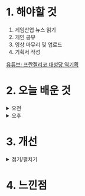 
# 1. 해야할 것

1. 게임산업 뉴스 읽기 
2. 개인 공부  
3. 영상 마무리 및 업로드
4. 기획서 작성

[유튜브: 프란젤리코 대성당 역기획](https://youtu.be/ABsR2_UJwM0)

# 2. 오늘 배운 것

<details>
<summary>오전</summary>

## 오늘의 뉴스

■ 컴투스, 'SWC 2024' 라인업과 대진표 공개
컴투스(대표 남재관)는 '서머너즈 워 월드 아레나 챔피언십2024(이하 SWC2024)'에 출전하는 선수 라인업과 예선 대진표를 23일 공개했습니다. 지난 6월 약 한 달간 올해 참가자를 모집한 컴투스는 수만명의 신청자 중 월드 아레나 시즌 28과 29의 개별 성적을 기준으로 출전 선수를 선발했으며, 오는 8월 3일부터 온라인으로 각 지역 예선을 시작할 예정입니다.

■ 트럼프 "백악관 복귀하면 CBDC 전면 금지할 것"
미국 대통령 선거 공화당 후보자로 나선 도널드 트럼프(Donald J. Trump) 전 대통령이 중앙은행 디지털화폐(CBDC)에 대한 자신의 부정적인 입장을 다시 한번 강조한 것으로 알려졌습니다. 블룸버그 통신은 지난 20일, 도널드 트럼프 전 대통령이 CBDC를 '정부 감시 도구'로 바라보고 있으며, 앞으로도 디지털 달러를 허용하지 않고, 내년 대선에서 승리하게 될 경우 이와 같은 방침을 더욱 공고히 하게 될 것이라고 보도했습니다.

■ 디플러스 기아, 뉴에라와 파트너십 체결...'딮기 모자' 나온다
디플러스 기아(Dplus KIA)가 뉴에라 캡 코리아(이하 뉴에라)와 파트너십을 체결했다고 23일 밝혔습니다. Dplus KIA는 미국 스포츠 3대 리그(MLB, NFL, NBA)의 유일한 공식 파트너인 뉴에라와 손잡고 다양한 패션 콜라보레이션 컬렉션을 출시할 계획입니다.

■ 장병규 의장, 공학한림원 멘토링 특강 나서
크래프톤(대표 김창한)의 장병규 이사회 의장이 지난 7월 22일 한국공학한림원(회장 김기남)이 주최한 '2024년 석학 멘토링 특강'에서 연사로 나섰습니다. 이 행사는 공학을 전공하는 대학생 및 대학원생을 대상으로 진행하며, 참여하는 연사들은 모두 공학한림원 회원으로, 자신의 경력과 전문 분야에서의 경험, 미래 비전을 그들에게 공유합니다.

■ 포켓몬 GO, '인천'에 사파리 존이 열린다
나이언틱은 리얼 월드 게임 '포켓몬 GO'의 라이브 이벤트인 "포켓몬 GO 사파리 존: 인천"을 송도 센트럴파크에서 오는 9월 27일부터 29일까지 개최한다고 23일 밝혔습니다. 포켓스톱을 돌려서 진행 가능한 이벤트 한정 필드 리서치를 달성하면 포켓몬과 더 자주 만날 수 있으며, 인천광역시를 테마로 한 로케이션 배경이 있는 '사파리 모자를 쓴 피카츄'와 '메이클'을 만날 수도 있습니다.

■ 컴투스플랫폼, 블록체인 투표 솔루션 ‘X-PLANET VOTE’ 공개
컴투스홀딩스(대표 정철호)의 자회사 컴투스플랫폼(대표 최석원)은 X-PLANET에서 블록체인 기반 B2B 투표 솔루션 'X-PLANET VOTE(엑스플래닛 보트)'를 본격적으로 선보인다고 23일 밝혔습니다. X-PLANET VOTE는 모든 데이터를 블록체인에 기록해 위변조를 방지하고, 모두가 신뢰할 수 있는 투표 결과를 보장합니다.

■ 종합 서브컬쳐 이벤트 '일러스타 페스 5' 8월 개최
1,000개 규모 크리에이터 부스를 한 자리에서 만날 수 있는 종합 서브컬쳐 이벤트인 '일러스타 페스'가 서울 강남에서 열립니다. 일러스타 페스는 지난 회차 기준으로 유료 관람객 약 3만명이 방문한 국내 최대 서브컬쳐 행사로, 최근에는 해외 크리에이터들과 방문객이 대거 방문하며 글로벌 행사로 발돋움해 나가고 있습니다.

■ 크래프톤, 삼성전자와 '다크앤다커 모바일' 게임 협업
크래프톤(대표 김창한)은 개발 중인 신작 '다크앤다커 모바일'이 갤럭시 스마트폰에서 최상의 게임 경험을 제공하도록 삼성전자와 협업한다고 23일 밝혔습니다. 크래프톤은 지난 10일 '갤럭시 언팩 2024'을 통해 공개된 '갤럭시 Z 폴드6 ·플립6' 등 최신 갤럭시 스마트폰에서 최상의 환경으로 다크앤다커 모바일을 즐길 수 있도록 삼성전자와 협업했습니다.

■ [이슈] 개혁신당 "우마무스메 성 상품화 논리는 유교 탈레반적 인식" 
'우마무스메' 성 상품화 논란을 촉발한 더불어민주당 이병진 의원에게 개혁신당이 모두 발언을 통해 비판에 나섰습니다. 해당 논란은 16일 국회 농해수위 업무보고에서 이병진 의원이 '우마무스메'에 대해 "암컷, 수컷 말들을 여성으로 의인화하고 자극적이고 성적인 이미지로 성 상품화하여 출시 이후 물의를 일으켰던 콘텐츠, 이 중에는 교복을 입은 캐릭터도 있어 미성년자 성 상품화 논란도 일으켰다"라고 밝히면서 촉발됐습니다.

■ 현금 없는 세상 오나? CBDC 실거래 테스트 11월 개시
각국의 중앙은행이 주도하여 발행하는 전자화폐 '중앙은행 디지털화폐(Central Bank Digital Currency, CBDC)'가 국내에서도 활용될 전망입니다. 난립하는 여러 전자화폐와 달리 국가가 직접 발행하고 공인한 자산이라는 것이 CBDC의 특징이자 강점입니다.

■ 장현국 부회장, 위메이드 지분 155억 원에 전량 매도
위메이드 박관호 의장이 대표이사로 복귀함에 따라 경영 일선에서 물러난 장현국 부회장이 최근 보유했던 위메이드 지분 전량을 매도한 것으로 밝혀졌습니다. 위메이드 관계자는 이와 관련해 "단순 지분 매각으로 지금도 여전히 회사에 재직 중"이라면서 "거취에는 변동 없을 것"이라고 전했습니다.

■ 젠지, LCK 통산 최다 24경기 연승 기록 달성 
젠지가 LCK 통산 최다 연속 경기 승리 기록과 타이인 24경기 연속 승리를 달성했습니다. '리그 오브 레전드(LoL)' 이스포츠의 한국 프로 리그를 주최하는 리그 오브 레전드 챔피언스 코리아(대표 오상헌, www.lolesports.com, 이하 'LCK')는 17일(수)부터 21일(일)까지 서울 종로구 롤파크에 위치한 LCK 아레나에서 열린 2024 LCK 서머 5주 차에서 젠지가 농심 레드포스와 디플러스 기아를 물리치며 24경기 연속 승리에 성공했습니다.

■ 젠지, '발로란트' 2024년 퍼시픽 챔피언 등극
올해 열린 모든 발로란트 이스포츠 공식 대회의 결승에 오른 젠지가 발로란트 챔피언스 투어(이하 VCT) 퍼시픽 시즌 최종 결승전을 승리하면서 2024 시즌 챔피언 자리에 올랐습니다. 결승 직행전에서 DRX와 풀 세트 접전 끝에 승리한 젠지는 최종 결승전에서 다시 DRX를 만났고 세트 스코어 3대1로 승리하며 우승컵을 들어올렸고 미화 10만 달러(한화 약 1억 4,000만 원)의 상금도 받았습니다.

■ 18년 만에 돌아왔다! 'EA 스포츠 FC 25' 한국어 해설 추가 
Electronic Arts Inc.(이하 EA)는 오는 9월 출시를 앞두고 있는 신작 EA SPORTS FC 25(이하 FC 25)에 한국어 해설이 추가된다고 22일 밝혔습니다. FC 25의 공식 한국어 해설자로 스포츠 캐스터 배성재와 축구 해설위원 임형철이 참여했습니다.

■ 펄어비스 검은사막, 텐센트와 함께 '차이나조이' 참가 
펄어비스(대표 허진영)가 텐센트와 함께 중국 게임 전시회 '2024 차이나조이(ChinaJoy)'에 검은사막을 출품합니다. 시연대에서 검은사막을 직접 플레이하고 다크나이트, 란, 레인저 등 인기 클래스 코스튬 플레이(costume play), 미니게임 등도 즐길 수 있습니다.

■ 라이엇 게임즈, LoL 여름 캠페인 맞이 이벤트 진행
라이엇 게임즈가 PC MOBA(Multiplayer Online Battle Arena, 다중사용자 온라인 전투 아레나) 게임 '리그 오브 레전드(League of Legends, 이하 LoL)'에서 여름을 맞아 '동물특공대' 콘텐츠를 출시하고 관련 이벤트를 진행합니다. 플레이어는 집중포화에서 ▲5분 이상 생존 ▲1회/3회 승리 ▲2인 이상 사전 구성 팀으로 승리하거나 ▲PC방에서 승리하면 게이밍 노트북/키보드, 애플 에어팟 3세대, 모바일 상품권 등 다양한 보상을 획득할 수 있습니다.

■ 볼텍스게이밍, 명조 ‘장리’ 디지털 포토카드 이벤트 22일 진행
'볼텍스게이밍(Vortex Gaming)'은 쿠로게임즈의 오픈월드 ARPG '명조: 워더링 웨이브(이하 명조)'의 신규 캐릭터 '장리'의 디지털 포토카드 이벤트를 진행한다고 22일 밝혔습니다. 이벤트는 총 3주간 진행되며 미션을 완료하면 명조 IP를 활용한 디지털 굿즈를 얻을 수 있습니다.

■ 갈라게임즈, '트레저 탭퍼' 유저 100만 명 돌파
갈라게임즈가 자사 최신 게임 '트레저 탭퍼'의 유저 수가 100만 명을 단숨에 돌파하며 인기를 이어가고 있다고 22일 밝혔습니다. 게임 플레이를 통해 획득한 토큰은 텔레그램의 TON(The Open Network)과 갈라체인에서 추후 민팅이 진행될 예정입니다.
</details>


<details>
<summary>오후</summary>


</details>




# 3. 개선


<details>
<summary>접기/펼치기</summary>


</details>



# 4. 느낀점


